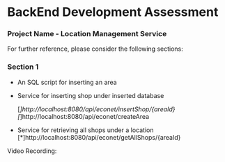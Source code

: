 # BackEnd Development Assessment 

### Project Name - Location Management Service 

For further reference, please consider the following sections:

### Section 1
* An SQL script for inserting an area
* Service for inserting shop under inserted database

    [*]http://localhost:8080/api/econet/insertShop/{areaId}
    [*]http://localhost:8080/api/econet/createArea

* Service for retrieving all shops under a location
  [*]http://localhost:8080/api/econet/getAllShops/{areaId}


Video Recording: 
